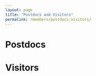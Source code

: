 ```yaml
---
layout: page
title: "Postdocs and Visitors"
permalink: /members/postdocs-visitors/
---
```


# Postdocs


# Visitors
